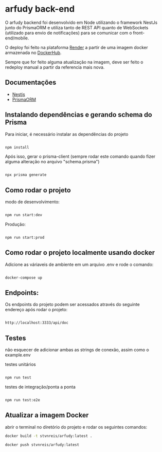 # arfudy back-end

O arfudy backend foi desenvolvido em Node utilizando o framework NestJs junto do PrismaORM e utiliza tanto de REST API quanto de WebSockets (utilizado para envio de notificações) para se comunicar com o front-end/mobile.

O deploy foi feito na plataforma [Render](https://dashboard.render.com/) a partir de uma imagem docker armazenada no [DockerHub](https://hub.docker.com/r/stvnreis/arfudy).

Sempre que for feito alguma atualização na imagem, deve ser feito o redeploy manual a partir da referencia mais nova.

## Documentações
- [Nestjs](https://docs.nestjs.com/)
- [PrismaORM](https://www.prisma.io/docs)

## Instalando dependências e gerando schema do Prisma

Para iniciar, é necessário instalar as dependências do projeto

``` bash

npm install

```


Após isso, gerar o prisma-client (sempre rodar este comando quando fizer alguma alteração no arquivo "schema.prisma")
  

``` bash

npx prisma generate

```


## Como rodar o projeto

modo de desenvolvimento:

``` bash

npm run start:dev

```


Produção:

``` bash

npm run start:prod

```

## Como rodar o projeto localmente usando docker

Adicione as váriaveis de ambiente em um arquivo .env e rode o comando:

``` bash

docker-compose up

```

## Endpoints:
Os endpoints do projeto podem ser acessados através do seguinte endereço após rodar o projeto:

``` bash

http://localhost:3333/api/doc

```

## Testes
não esquecer de adicionar ambas as strings de conexão, assim como o example.env

testes unitários

```bash

npm run test

```

testes de integração/ponta a ponta

```bash

npm run test:e2e

```

## Atualizar a imagem Docker

abrir o terminal no diretório do projeto e rodar os seguintes comandos:

```bash
docker build -t stvnreis/arfudy:latest .
```

```bash
docker push stvnreis/arfudy:latest
```